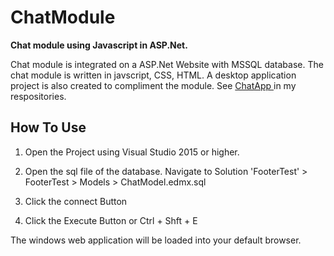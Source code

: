 # ChatModule
<b>Chat module using Javascript in ASP.Net.</b> 

Chat module is integrated on a ASP.Net Website with MSSQL database. The chat module is written in javscript, CSS, HTML. A desktop application project is also created to compliment the module. See <a href="https://github.com/jahdielvillosa/ChatApp" > ChatApp </a> in my respositories.

<h2>How To Use</h2>
  
  1. Open the Project using Visual Studio 2015 or higher.
  
  2. Open the sql file of the database. Navigate to Solution 'FooterTest' > FooterTest > Models > ChatModel.edmx.sql
  
  3. Click the connect Button
  
  4. Click the Execute Button or Ctrl + Shft + E
 
 The windows web application will be loaded into your default browser. 
